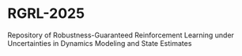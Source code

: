 # RGRL-2025
Repository of Robustness-Guaranteed Reinforcement Learning under Uncertainties in Dynamics Modeling and State Estimates
